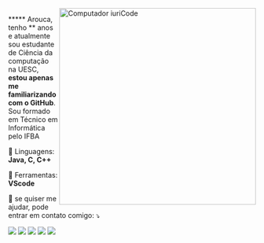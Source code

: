 <img src="https://raw.githubusercontent.com/MicaelliMedeiros/micaellimedeiros/master/image/computer-illustration.png" min-width="400px" max-width="400px" width="400px" align="right" alt="Computador iuriCode">

<p align="left"> 
  ***** Arouca, tenho ** anos e atualmente sou estudante de Ciência da computação na UESC, <strong>estou apenas me familiarizando com o GitHub</strong>.<br>
  Sou formado em Técnico em Informática pelo IFBA
</p>

<p align="left">
  🦄 Linguagens: <strong>Java, C, C++</strong>
</p>

<p align="left">
  💼 Ferramentas: <strong>VScode</strong>
</p>

<p align="left">
  💌 se quiser me ajudar, pode entrar em contato comigo: ⤵️
</p>

<p align="left">
  <a href="mailto:brennoarouca@gmail.com" alt="Gmail">
  <img src="https://img.shields.io/badge/-Gmail-FF0000?style=flat-square&labelColor=FF0000&logo=gmail&logoColor=white&link=LINK-DO-SEU-EMAIL" /></a>

  <a href="https://www.linkedin.com/in/breno-arouca-3287b01b7" alt="Linkedin">
  <img src="https://img.shields.io/badge/-Linkedin-0e76a8?style=flat-square&logo=Linkedin&logoColor=white&link=LINK-DO-SEU-LINKEDIN" /></a>

  <a href="https://wa.me/73981436914" alt="WhatsApp">
  <img src="https://img.shields.io/badge/-WhatsApp-25d366?style=flat-square&labelColor=25d366&logo=whatsapp&logoColor=white&link=API-DO-SEU-WHATSAPP"/></a>

  <a href="#" alt="Facebook">
  <img src="https://img.shields.io/badge/-Facebook-3b5998?style=flat-square&labelColor=3b5998&logo=facebook&logoColor=white&link=LINK-DO-SEU-FACEBOOK"/></a>

  <a href="https://instagram.com/b_arouca?igshid=YmMyMTA2M2Y=" alt="Instagram">
  <img src="https://img.shields.io/badge/-Instagram-DF0174?style=flat-square&labelColor=DF0174&logo=instagram&logoColor=white&link=LINK-DO-SEU-INSTAGRAM"/></a>
</p>  
